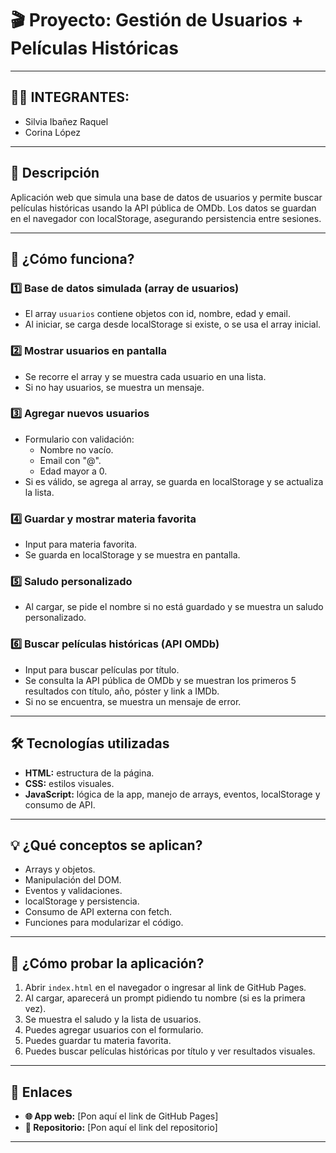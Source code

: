 # 🎬 Proyecto: Gestión de Usuarios + Películas Históricas

---

## 👩‍💻 INTEGRANTES:
- Silvia Ibañez Raquel
- Corina López

---

## 📝 Descripción

Aplicación web que simula una base de datos de usuarios y permite buscar películas históricas usando la API pública de OMDb. Los datos se guardan en el navegador con localStorage, asegurando persistencia entre sesiones.

---

## 🚦 ¿Cómo funciona?

### 1️⃣ Base de datos simulada (array de usuarios)

- El array `usuarios` contiene objetos con id, nombre, edad y email.
- Al iniciar, se carga desde localStorage si existe, o se usa el array inicial.

### 2️⃣ Mostrar usuarios en pantalla

- Se recorre el array y se muestra cada usuario en una lista.
- Si no hay usuarios, se muestra un mensaje.

### 3️⃣ Agregar nuevos usuarios

- Formulario con validación:
  - Nombre no vacío.
  - Email con "@".
  - Edad mayor a 0.
- Si es válido, se agrega al array, se guarda en localStorage y se actualiza la lista.

### 4️⃣ Guardar y mostrar materia favorita

- Input para materia favorita.
- Se guarda en localStorage y se muestra en pantalla.

### 5️⃣ Saludo personalizado

- Al cargar, se pide el nombre si no está guardado y se muestra un saludo personalizado.

### 6️⃣ Buscar películas históricas (API OMDb)

- Input para buscar películas por título.
- Se consulta la API pública de OMDb y se muestran los primeros 5 resultados con título, año, póster y link a IMDb.
- Si no se encuentra, se muestra un mensaje de error.

---

## 🛠️ Tecnologías utilizadas

- **HTML:** estructura de la página.
- **CSS:** estilos visuales.
- **JavaScript:** lógica de la app, manejo de arrays, eventos, localStorage y consumo de API.

---

## 💡 ¿Qué conceptos se aplican?

- Arrays y objetos.
- Manipulación del DOM.
- Eventos y validaciones.
- localStorage y persistencia.
- Consumo de API externa con fetch.
- Funciones para modularizar el código.

---

## 🧪 ¿Cómo probar la aplicación?

1. Abrir `index.html` en el navegador o ingresar al link de GitHub Pages.
2. Al cargar, aparecerá un prompt pidiendo tu nombre (si es la primera vez).
3. Se muestra el saludo y la lista de usuarios.
4. Puedes agregar usuarios con el formulario.
5. Puedes guardar tu materia favorita.
6. Puedes buscar películas históricas por título y ver resultados visuales.

---

## 🔗 Enlaces

- **🌐 App web:** [Pon aquí el link de GitHub Pages]
- **📂 Repositorio:** [Pon aquí el link del repositorio]

---
